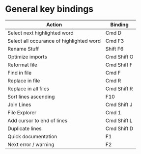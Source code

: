 # General key bindings

Action | Binding
--- | ---
Select next highlighted word | Cmd D
Select all occurance of highlighted word | Cmd F3
Rename Stuff | Shift F6
Optimize imports | Cmd Shift O
Reformat file | Cmd Shift F
Find in file | Cmd F
Replace in file | Cmd R
Replace in all files | Cmd Shift R
Sort lines ascending | F10
Join Lines | Cmd Shift J
File Explorer | Cmd 1
Add cursor to end of lines | Cmd Shift L
Duplicate lines | Cmd Shift D
Quick documentation | F1
Next error / warning | F2
